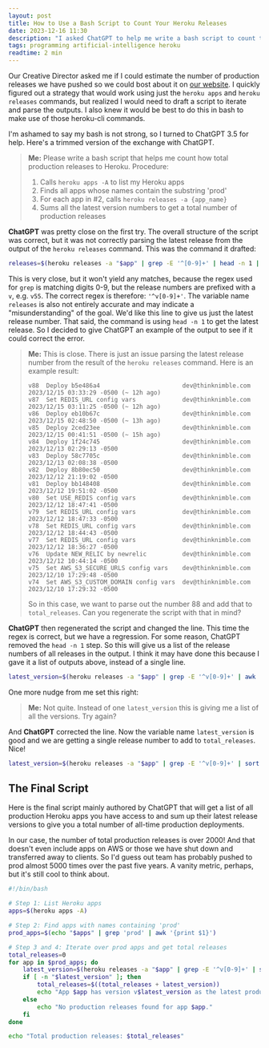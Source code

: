 ```yaml
---
layout: post
title: How to Use a Bash Script to Count Your Heroku Releases
date: 2023-12-16 11:30
description: "I asked ChatGPT to help me write a bash script to count the total number of production releases our company has made to Heroku."
tags: programming artificial-intelligence heroku
readtime: 2 min
---
```


Our Creative Director asked me if I could estimate the number of production releases we have pushed so we could bost about it on [our website](https://thinknimble.com). I quickly figured out a strategy that would work using just the `heroku apps` and `heroku releases` commands, but realized I would need to draft a script to iterate and parse the outputs. I also knew it would be best to do this in bash to make use of those heroku-cli commands.

I'm ashamed to say my bash is not strong, so I turned to ChatGPT 3.5 for help. Here's a trimmed version of the exchange with ChatGPT.

> **Me:** Please write a bash script that helps me count how total production releases to Heroku. Procedure:
>
> 1. Calls `heroku apps -A` to list my Heroku apps
> 2. Finds all apps whose names contain the substring 'prod'
> 3. For each app in #2, calls `heroku releases -a {app_name}`
> 4. Sums all the latest version numbers to get a total number of production releases

**ChatGPT** was pretty close on the first try. The overall structure of the script was correct, but it was not correctly parsing the latest release from the output of the `heroku releases` command. This was the command it drafted:

```bash
releases=$(heroku releases -a "$app" | grep -E '^[0-9]+' | head -n 1 | awk '{print $1}')
```

This is very close, but it won't yield any matches, because the regex used for `grep` is matching digits 0-9, but the release numbers are prefixed with a `v`, e.g. `v55`. The correct regex is therefore: `'^v[0-9]+'`. The variable name `releases` is also not entirely accurate and may indicate a "misunderstanding" of the goal. We'd like this line to give us just the latest release number. That said, the command is using `head -n 1` to get the latest release. So I decided to give ChatGPT an example of the output to see if it could correct the error.

> **Me:** This is close. There is just an issue parsing the latest release number from the result of the `heroku releases` command. Here is an example result:
>
> ```
> v88  Deploy b5e486a4                       dev@thinknimble.com  2023/12/15 03:33:29 -0500 (~ 12h ago)
> v87  Set REDIS_URL config vars             dev@thinknimble.com  2023/12/15 03:11:25 -0500 (~ 12h ago)
> v86  Deploy eb10b67c                       dev@thinknimble.com  2023/12/15 02:48:50 -0500 (~ 13h ago)
> v85  Deploy 2ced23ee                       dev@thinknimble.com  2023/12/15 00:41:51 -0500 (~ 15h ago)
> v84  Deploy 1f24c745                       dev@thinknimble.com  2023/12/13 02:29:13 -0500
> v83  Deploy 58c7705c                       dev@thinknimble.com  2023/12/13 02:08:38 -0500
> v82  Deploy 8b80ec50                       dev@thinknimble.com  2023/12/12 21:19:02 -0500
> v81  Deploy bb148408                       dev@thinknimble.com  2023/12/12 19:51:02 -0500
> v80  Set USE_REDIS config vars             dev@thinknimble.com  2023/12/12 18:47:41 -0500
> v79  Set REDIS_URL config vars             dev@thinknimble.com  2023/12/12 18:47:33 -0500
> v78  Set REDIS_URL config vars             dev@thinknimble.com  2023/12/12 18:44:43 -0500
> v77  Set REDIS_URL config vars             dev@thinknimble.com  2023/12/12 18:36:27 -0500
> v76  Update NEW_RELIC by newrelic          dev@thinknimble.com  2023/12/12 10:44:14 -0500
> v75  Set AWS_S3_SECURE_URLS config vars    dev@thinknimble.com  2023/12/10 17:29:48 -0500
> v74  Set AWS_S3_CUSTOM_DOMAIN config vars  dev@thinknimble.com  2023/12/10 17:29:32 -0500
> ```
>
> So in this case, we want to parse out the number 88 and add that to `total_releases`. Can you regenerate the script with that in mind?

**ChatGPT** then regenerated the script and changed the line. This time the regex is correct, but we have a regression. For some reason, ChatGPT removed the `head -n 1` step. So this will give us a list of the release numbers of all releases in the output. I think it may have done this because I gave it a list of outputs above, instead of a single line.

```bash
latest_version=$(heroku releases -a "$app" | grep -E '^v[0-9]+' | awk '{print $1}' | sed 's/v//')
```

One more nudge from me set this right:

> **Me:** Not quite. Instead of one `latest_version` this is giving me a list of all the versions. Try again?

And **ChatGPT** corrected the line. Now the variable name `latest_version` is good and we are getting a single release number to add to `total_releases`. Nice!

```bash
latest_version=$(heroku releases -a "$app" | grep -E '^v[0-9]+' | sort -rV | head -n 1 | awk '{print $1}' | sed 's/v//')
```

## The Final Script

Here is the final script mainly authored by ChatGPT that will get a list of all production Heroku apps you have access to and sum up their latest release versions to give you a total number of all-time production deployments.

In our case, the number of total production releases is over 2000! And that doesn't even include apps on AWS or those we have shut down and transferred away to clients. So I'd guess out team has probably pushed to prod almost 5000 times over the past five years. A vanity metric, perhaps, but it's still cool to think about.

```bash
#!/bin/bash

# Step 1: List Heroku apps
apps=$(heroku apps -A)

# Step 2: Find apps with names containing 'prod'
prod_apps=$(echo "$apps" | grep 'prod' | awk '{print $1}')

# Step 3 and 4: Iterate over prod apps and get total releases
total_releases=0
for app in $prod_apps; do
    latest_version=$(heroku releases -a "$app" | grep -E '^v[0-9]+' | sort -rV | head -n 1 | awk '{print $1}' | sed 's/v//')
    if [ -n "$latest_version" ]; then
        total_releases=$((total_releases + latest_version))
        echo "App $app has version v$latest_version as the latest production release."
    else
        echo "No production releases found for app $app."
    fi
done

echo "Total production releases: $total_releases"
```
